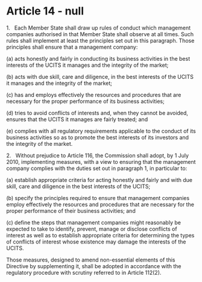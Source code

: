 # Article 14 - null


1.   Each Member State shall draw up rules of conduct which management companies authorised in that Member State shall observe at all times. Such rules shall implement at least the principles set out in this paragraph. Those principles shall ensure that a management company:

(a) acts honestly and fairly in conducting its business activities in the best interests of the UCITS it manages and the integrity of the market;

(b) acts with due skill, care and diligence, in the best interests of the UCITS it manages and the integrity of the market;

(c) has and employs effectively the resources and procedures that are necessary for the proper performance of its business activities;

(d) tries to avoid conflicts of interests and, when they cannot be avoided, ensures that the UCITS it manages are fairly treated; and

(e) complies with all regulatory requirements applicable to the conduct of its business activities so as to promote the best interests of its investors and the integrity of the market.

2.   Without prejudice to Article 116, the Commission shall adopt, by 1 July 2010, implementing measures, with a view to ensuring that the management company complies with the duties set out in paragraph 1, in particular to:

(a) establish appropriate criteria for acting honestly and fairly and with due skill, care and diligence in the best interests of the UCITS;

(b) specify the principles required to ensure that management companies employ effectively the resources and procedures that are necessary for the proper performance of their business activities; and

(c) define the steps that management companies might reasonably be expected to take to identify, prevent, manage or disclose conflicts of interest as well as to establish appropriate criteria for determining the types of conflicts of interest whose existence may damage the interests of the UCITS.

Those measures, designed to amend non-essential elements of this Directive by supplementing it, shall be adopted in accordance with the regulatory procedure with scrutiny referred to in Article 112(2).
